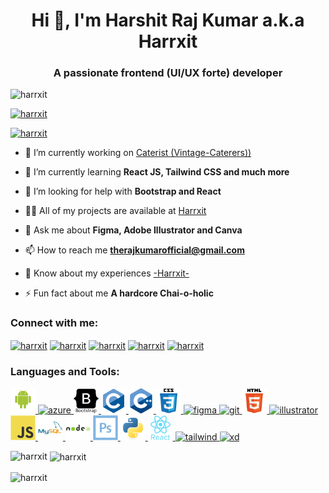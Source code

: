 <h1 align="center">Hi 👋, I'm Harshit Raj Kumar a.k.a Harrxit</h1>
<h3 align="center">A passionate frontend (UI/UX forte) developer</h3>

<p align="left"> <img src="https://komarev.com/ghpvc/?username=harrxit&label=Profile%20views&color=0e75b6&style=flat" alt="harrxit" /> </p>

<p align="left"> <a href="https://github.com/ryo-ma/github-profile-trophy"><img src="https://github-profile-trophy.vercel.app/?username=harrxit" alt="harrxit" /></a> </p>

<p align="left"> <a href="https://twitter.com/harrxit" target="blank"><img src="https://img.shields.io/twitter/follow/harrxit?logo=twitter&style=for-the-badge" alt="harrxit" /></a> </p>

- 🔭 I’m currently working on [Caterist (Vintage-Caterers))](https://github.com/harrxit/Vintage-Caterers)

- 🌱 I’m currently learning **React JS, Tailwind CSS and much more**

- 🤝 I’m looking for help with **Bootstrap and React**

- 👨‍💻 All of my projects are available at [Harrxit](https://github.com/harrxit)

- 💬 Ask me about **Figma, Adobe Illustrator and Canva**

- 📫 How to reach me **therajkumarofficial@gmail.com**

- 📄 Know about my experiences [-Harrxit-](https://drive.google.com/file/d/1Bmz0JMKgG3aAN3pGCmSTYvioqMizPKPu/view?usp=share_link)

- ⚡ Fun fact about me **A hardcore Chai-o-holic**

<h3 align="left">Connect with me:</h3>
<p align="left">
<a href="https://twitter.com/harrxit" target="blank"><img align="center" src="https://raw.githubusercontent.com/rahuldkjain/github-profile-readme-generator/master/src/images/icons/Social/twitter.svg" alt="harrxit" height="30" width="40" /></a>
<a href="https://linkedin.com/in/harrxit" target="blank"><img align="center" src="https://raw.githubusercontent.com/rahuldkjain/github-profile-readme-generator/master/src/images/icons/Social/linked-in-alt.svg" alt="harrxit" height="30" width="40" /></a>
<a href="https://instagram.com/harrxit" target="blank"><img align="center" src="https://raw.githubusercontent.com/rahuldkjain/github-profile-readme-generator/master/src/images/icons/Social/instagram.svg" alt="harrxit" height="30" width="40" /></a>
<a href="https://www.hackerrank.com/harrxit" target="blank"><img align="center" src="https://raw.githubusercontent.com/rahuldkjain/github-profile-readme-generator/master/src/images/icons/Social/hackerrank.svg" alt="harrxit" height="30" width="40" /></a>
<a href="https://auth.geeksforgeeks.org/user/harrxit" target="blank"><img align="center" src="https://raw.githubusercontent.com/rahuldkjain/github-profile-readme-generator/master/src/images/icons/Social/geeks-for-geeks.svg" alt="harrxit" height="30" width="40" /></a>
</p>

<h3 align="left">Languages and Tools:</h3>
<p align="left"> <a href="https://developer.android.com" target="_blank" rel="noreferrer"> <img src="https://raw.githubusercontent.com/devicons/devicon/master/icons/android/android-original-wordmark.svg" alt="android" width="40" height="40"/> </a> <a href="https://azure.microsoft.com/en-in/" target="_blank" rel="noreferrer"> <img src="https://www.vectorlogo.zone/logos/microsoft_azure/microsoft_azure-icon.svg" alt="azure" width="40" height="40"/> </a> <a href="https://getbootstrap.com" target="_blank" rel="noreferrer"> <img src="https://raw.githubusercontent.com/devicons/devicon/master/icons/bootstrap/bootstrap-plain-wordmark.svg" alt="bootstrap" width="40" height="40"/> </a> <a href="https://www.cprogramming.com/" target="_blank" rel="noreferrer"> <img src="https://raw.githubusercontent.com/devicons/devicon/master/icons/c/c-original.svg" alt="c" width="40" height="40"/> </a> <a href="https://www.w3schools.com/cpp/" target="_blank" rel="noreferrer"> <img src="https://raw.githubusercontent.com/devicons/devicon/master/icons/cplusplus/cplusplus-original.svg" alt="cplusplus" width="40" height="40"/> </a> <a href="https://www.w3schools.com/css/" target="_blank" rel="noreferrer"> <img src="https://raw.githubusercontent.com/devicons/devicon/master/icons/css3/css3-original-wordmark.svg" alt="css3" width="40" height="40"/> </a> <a href="https://www.figma.com/" target="_blank" rel="noreferrer"> <img src="https://www.vectorlogo.zone/logos/figma/figma-icon.svg" alt="figma" width="40" height="40"/> </a> <a href="https://git-scm.com/" target="_blank" rel="noreferrer"> <img src="https://www.vectorlogo.zone/logos/git-scm/git-scm-icon.svg" alt="git" width="40" height="40"/> </a> <a href="https://www.w3.org/html/" target="_blank" rel="noreferrer"> <img src="https://raw.githubusercontent.com/devicons/devicon/master/icons/html5/html5-original-wordmark.svg" alt="html5" width="40" height="40"/> </a> <a href="https://www.adobe.com/in/products/illustrator.html" target="_blank" rel="noreferrer"> <img src="https://www.vectorlogo.zone/logos/adobe_illustrator/adobe_illustrator-icon.svg" alt="illustrator" width="40" height="40"/> </a> <a href="https://developer.mozilla.org/en-US/docs/Web/JavaScript" target="_blank" rel="noreferrer"> <img src="https://raw.githubusercontent.com/devicons/devicon/master/icons/javascript/javascript-original.svg" alt="javascript" width="40" height="40"/> </a> <a href="https://www.mysql.com/" target="_blank" rel="noreferrer"> <img src="https://raw.githubusercontent.com/devicons/devicon/master/icons/mysql/mysql-original-wordmark.svg" alt="mysql" width="40" height="40"/> </a> <a href="https://nodejs.org" target="_blank" rel="noreferrer"> <img src="https://raw.githubusercontent.com/devicons/devicon/master/icons/nodejs/nodejs-original-wordmark.svg" alt="nodejs" width="40" height="40"/> </a> <a href="https://www.photoshop.com/en" target="_blank" rel="noreferrer"> <img src="https://raw.githubusercontent.com/devicons/devicon/master/icons/photoshop/photoshop-line.svg" alt="photoshop" width="40" height="40"/> </a> <a href="https://www.python.org" target="_blank" rel="noreferrer"> <img src="https://raw.githubusercontent.com/devicons/devicon/master/icons/python/python-original.svg" alt="python" width="40" height="40"/> </a> <a href="https://reactjs.org/" target="_blank" rel="noreferrer"> <img src="https://raw.githubusercontent.com/devicons/devicon/master/icons/react/react-original-wordmark.svg" alt="react" width="40" height="40"/> </a> <a href="https://tailwindcss.com/" target="_blank" rel="noreferrer"> <img src="https://www.vectorlogo.zone/logos/tailwindcss/tailwindcss-icon.svg" alt="tailwind" width="40" height="40"/> </a> <a href="https://www.adobe.com/products/xd.html" target="_blank" rel="noreferrer"> <img src="https://cdn.worldvectorlogo.com/logos/adobe-xd.svg" alt="xd" width="40" height="40"/> </a> </p>

<p><img align="left" src="https://github-readme-stats.vercel.app/api/top-langs?username=harrxit&show_icons=true&locale=en&layout=compact" alt="harrxit" /></p>

<p>&nbsp;<img align="center" src="https://github-readme-stats.vercel.app/api?username=harrxit&show_icons=true&locale=en" alt="harrxit" /></p>

<p><img align="center" src="https://github-readme-streak-stats.herokuapp.com/?user=harrxit&" alt="harrxit" /></p>
